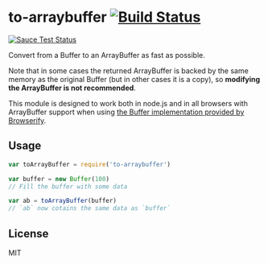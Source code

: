 # to-arraybuffer [![Build Status](https://travis-ci.org/jhiesey/to-arraybuffer.svg?branch=master)](https://travis-ci.org/jhiesey/to-arraybuffer)

[![Sauce Test Status](https://saucelabs.com/browser-matrix/to-arraybuffer.svg)](https://saucelabs.com/u/to-arraybuffer)

Convert from a Buffer to an ArrayBuffer as fast as possible.

Note that in some cases the returned ArrayBuffer is backed by the same memory as the original
Buffer (but in other cases it is a copy), so **modifying the ArrayBuffer is not recommended**.

This module is designed to work both in node.js and in all browsers with ArrayBuffer support
when using [the Buffer implementation provided by Browserify](https://www.npmjs.com/package/buffer).

## Usage

``` js
var toArrayBuffer = require('to-arraybuffer')

var buffer = new Buffer(100)
// Fill the buffer with some data

var ab = toArrayBuffer(buffer)
// `ab` now cotains the same data as `buffer`
```

## License

MIT